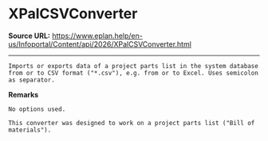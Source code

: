 # XPalCSVConverter

**Source URL:** https://www.eplan.help/en-us/Infoportal/Content/api/2026/XPalCSVConverter.html

---

```
Imports or exports data of a project parts list in the system database from or to CSV format ("*.csv"), e.g. from or to Excel. Uses semicolon as separator.
```

  

**Remarks**

```
No options used.
```

```
This converter was designed to work on a project parts list ("Bill of materials").
```